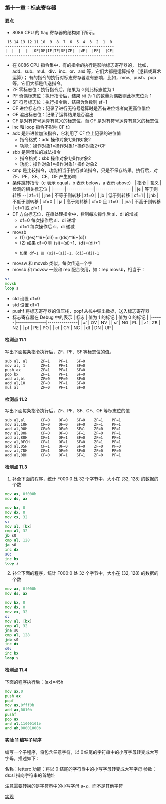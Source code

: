 ### 第十一章：标志寄存器

#### 要点

* 8086 CPU 的 flag 寄存器的结构如下所示。
```
 15 14 13 12 11 10  9  8  7  6  5  4  3  2  1  0
-------------------------------------------------
|  |  |  |  |OF|DF|IF|TF|SF|ZF|  |AF|  |PF|  |CF|
-------------------------------------------------
```
* 在 8086 CPU 指令集中，有的指令的执行是影响标志寄存器的，
比如，add、sub、mul、div、inc、or、and 等，它们大都是运算指令（逻辑或算术运算）；
有的指令的执行对标志寄存器没有影响，比如，mov、push、pop 等，它们大都是传送指令。
* ZF 零标志位：执行指令后，结果为 0 则此标志位为 1
* PF 奇偶标志位：执行指令后，结果 bit 为 1 的数量为偶数则此标志位为 1
* SF 符号标志位：执行指令后，结果为负数则 sf=1
* CF 进位标志位：记录了进行无符号运算时是否有进位或者向更高位借位
* OF 溢出标志位：记录了运算结果是否溢出
* CF 是对有符号运算有意义的标志位，而 OF 是对有符号运算有意义的标志位
* inc 和 loop 指令不影响 CF 位
* adc 是带进位加法指令，它利用了 CF 位上记录的进位值
    * 指令格式：adc 操作对象1,操作对象2
    * 功能：操作对象1=操作对象1+操作对象2+CF
* sbb 是带借位的减法指令
    * 指令格式：sbb 操作对象1,操作对象2
    * 功能：操作对象1=操作对象1+操作对象2
* cmp 是比较指令，功能相当于执行减法指令，只是不保存结果。执行后，对 ZF、PF、SF、CF、OF 产生影响
* 条件跳转指令（e 表示 equal，b 表示 below，a 表示 above）
| 指令 | 含义         | 检测的相关标志位 |
|------|--------------|------------------|
| je   | 等于则转移 --| zf=1             |
| jne  | 不等于则转移 | zf=0             |
| jb   | 低于则转移   | cf=1             |
| jnb  | 不低于则转移 | cf=0             |
| ja   | 高于则转移   | cf=0 且 zf=0     |
| jna  | 不高于则转移 | cf=1 或 zf=1     |
* DF 方向标志位，在串处理指令中，控制每次操作后 si、di 的增减
    * df=0 每次操作后 si、di 递增
    * df=1 每次操作后 si、di 递减
* movsb
    * (1) ((es)\*16+(di)) = ((ds)\*16+(si))
    * (2) 如果 df=0 则 (si)=(si)+1、(di)=(di)+1
    *     如果 df=1 则 (si)=(si)-1、(di)=(di)-1
* movsw 和 movsb 类似，每次传送一个字
* movsb 和 movsw 一般和 rep 配合使用，如：rep movsb，相当于：
```asm
s:
movsb
loop s
```
* cld 设置 df=0
* std 设置 df=1
* pushf 将标志寄存器的值压栈，popf 从栈中弹出数据，送入标志寄存器
* 标志寄存器在 Debug 中的表示
| 标志 | 值为 1 的标记 | 值为 0 的标记 |
|------|---------------|---------------|
| of   | OV            | NV            |
| sf   | NG            | PL            |
| zf   | ZR            | NZ            |
| pf   | PE            | PO            |
| cf   | CY            | NC            |
| df   | DN            | UP            |

#### 检测点 11.1

写出下面每条指令执行后，ZF、PF、SF 等标志位的值。

```
sub al, al      ZF=1    PF=1    SF=0
mov al, 1       ZF=1    PF=1    SF=0
push ax         ZF=1    PF=1    SF=0
pop bx          ZF=1    PF=1    SF=0
add al,bl       ZF=0    PF=0    SF=0
add al,10       ZF=0    PF=1    SF=0
mul al          ZF=0    PF=1    SF=0
```

#### 检测点 11.2

写出下面每条指令执行后，ZF、PF、SF、CF、OF 等标志位的值

```
sub al,al       CF=0    OF=0    SF=0    ZF=1    PF=1
mov al,10H      CF=0    OF=0    SF=0    ZF=1    PF=1
add al,90H      CF=0    OF=0    SF=1    ZF=0    PF=1
mov al,80H      CF=0    OF=0    SF=1    ZF=0    PF=1
add al,80H      CF=1    OF=1    SF=0    ZF=1    PF=1
mov al,0FCH     CF=1    OF=1    SF=0    ZF=1    PF=1
add al,05H      CF=1    OF=0    SF=0    ZF=0    PF=0
mov al,7DH      CF=1    OF=0    SF=0    ZF=0    PF=0
add al,0BH      CF=0    OF=1    SF=1    ZF=0    PF=1
```

#### 检测点 11.3

1. 补全下面的程序，统计 F000:0 处 32 个字节中，大小在 [32, 128] 的数据的个数

```asm
mov ax, 0f000h
mov ds, ax

mov bx, 0
mov dx, 0
mov cx, 32
s:
mov al, [bx]
cmp al, 32
jb s0
cmp al, 128
ja s0
inc dx
s0:
inc bx
loop s
```

2. 补全下面的程序，统计 F000:0 处 32 个字节中，大小在 (32, 128) 的数据的个数

```asm
mov ax, 0f000h
mov ds, ax

mov bx, 0
mov dx, 0
mov cx, 32
s:
mov al, [bx]
cmp al, 32
jna s0
cmp al, 128
jnb s0
inc dx
s0:
inc bx
loop s
```

#### 检测点 11.4

下面的程序执行后：(ax)=45h

```asm
mov ax,0
push ax
popf
mov ax,0fff0h
add ax,0010h
pushf
pop ax
and al,11000101b
and ah,00001000b
```

#### 实验 11 编写子程序

编写一个子程序，将包含任意字符，以 0 结尾的字符串中的小写字母转变成大写字母，描述如下：

名称：letterc
功能：将以 0 结尾的字符串中的小写字母转变成大写字母
参数：ds:si 指向字符串的首地址

注意需要转换的是字符串中的小写字母 a~z，而不是其他字符

[实现](exam11.asm)
